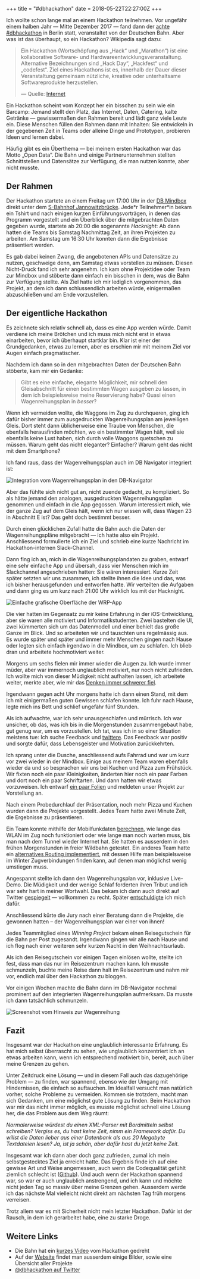 +++
title = "#dbhackathon"
date = 2018-05-22T22:27:00Z
+++

Ich wollte schon lange mal an einem Hackathon teilnehmen. Vor ungefähr einem halben Jahr — Mitte Dezember 2017 — fand dann der [achte #dbhackathon](https://dbmindbox.com/en/db-opendata-hackathons/hackathons/hackathon-8-db-open-data/) in Berlin statt, veranstaltet von der Deutschen Bahn. Aber was ist das überhaupt, so ein Hackathon? Wikipedia sagt dazu:

> Ein Hackathon (Wortschöpfung aus „Hack“ und „Marathon“) ist eine kollaborative Software- und Hardwareentwicklungsveranstaltung. Alternative Bezeichnungen sind „Hack Day“, „Hackfest“ und „codefest“. Ziel eines Hackathons ist es, innerhalb der Dauer dieser Veranstaltung gemeinsam nützliche, kreative oder unterhaltsame Softwareprodukte herzustellen. 
>
> — Quelle: [Internet](https://de.wikipedia.org/wiki/Hackathon)

Ein Hackathon scheint vom Konzept her ein bisschen zu sein wie ein Barcamp: Jemand stellt den Platz, das Internet, Daten, Catering, kalte Getränke — gewissermaßen den Rahmen bereit und lädt ganz viele Leute ein. Diese Menschen füllen den Rahmen dann mit Inhalten: Sie entwickeln in der gegebenen Zeit in Teams oder alleine Dinge und Prototypen, probieren Ideen und lernen dabei.

Häufig gibt es ein Überthema — bei meinem ersten Hackathon war das Motto „Open Data“. Die Bahn und einige Partnerunternehmen stellten Schnittstellen und Datensätze zur Verfügung, die man nutzen konnte, aber nicht musste.

## Der Rahmen

Der Hackathon startete an einem Freitag um 17:00 Uhr in der [DB Mindbox](https://dbmindbox.com/de/ueber-uns/) direkt unter dem [S-Bahnhof Jannowitzbrücke](https://de.wikipedia.org/wiki/Bahnhof_Berlin_Jannowitzbrücke#S-Bahnhof). Jede\*r Teilnehmer\*in bekam ein Tshirt und nach einigen kurzen Einführungsvorträgen, in denen das Programm vorgestellt und ein Überblick über die mitgebrachten Daten gegeben wurde, startete ab 20:00 die sogenannte *Hacknight*: Ab dann hatten die Teams bis Samstag Nachmittag Zeit, an ihren Projekten zu arbeiten. Am Samstag um 16:30 Uhr konnten dann die Ergebnisse präsentiert werden.

Es gab dabei keinen Zwang, die angebotenen APIs und Datensätze zu nutzen, geschweige denn, am Samstag etwas vorstellen zu müssen. Diesen Nicht-Druck fand ich sehr angenehm. Ich kam ohne Projektidee oder Team zur Mindbox und stöberte dann einfach ein bisschen in dem, was die Bahn zur Verfügung stellte. Als Ziel hatte ich mir lediglich vorgenommen, das Projekt, an dem ich dann schlussendlich arbeiten würde, einigermaßen abzuschließen und am Ende vorzustellen.

## Der eigentliche Hackathon

Es zeichnete sich relativ schnell ab, dass es eine App werden würde. Damit verdiene ich meine Brötchen und ich muss mich nicht erst in etwas einarbeiten, bevor ich überhaupt startklar bin. Klar ist einer der Grundgedanken, etwas zu lernen, aber es erschien mir mit meinem Ziel vor Augen einfach pragmatischer.

Nachdem ich dann so in den mitgebrachten Daten der Deutschen Bahn stöberte, kam mir ein Gedanke:

> Gibt es eine einfache, elegante Möglichkeit, mir schnell den Gleisabschnitt für einen bestimmten Wagen ausgeben zu lassen, in dem ich beispielsweise meine Reservierung habe? Quasi einen Wagenreihungsplan in *besser*?

Wenn ich vermeiden wollte, die Waggons im Zug zu durchqueren, ging ich dafür bisher immer zum ausgedruckten Wagenreihungsplan am jeweiligen Gleis. Dort steht dann üblicherweise eine Traube von Menschen, die ebenfalls herausfinden möchten, wo ein bestimmter Wagen hält, weil sie ebenfalls keine Lust haben, sich durch volle Waggons quetschen zu müssen. Warum geht das nicht eleganter? Einfacher? Warum geht das nicht mit dem Smartphone?

Ich fand raus, dass der Wagenreihungsplan auch im DB Navigator integriert ist:

![Integration vom Wagenreihungsplan in den DB-Navigator](/img/IMG_156_WRP.png)

Aber das fühlte sich nicht gut an, nicht zuende gedacht, zu kompliziert. So als hätte jemand den analogen, ausgedruckten Wagenreihungsplan genommen und einfach in die App gegossen. Warum interessiert mich, wie der ganze Zug auf dem Gleis hält, wenn ich nur wissen will, dass Wagen 23 in Abschnitt E ist? Das geht doch bestimmt besser.

Durch einen glücklichen Zufall hatte die Bahn auch die Daten der Wagenreihungspläne mitgebracht — ich hatte also ein Projekt. Anschliessend formulierte ich ein Ziel und schrieb eine kurze Nachricht im Hackathon-internen Slack-Channel.

Dann fing ich an, mich in die Wagenreihungsplandaten zu graben, entwarf eine sehr einfache App und übersah, dass vier Menschen mich im Slackchannel angeschrieben hatten: Sie wären interessiert. Kurze Zeit später setzten wir uns zusammen, ich stellte ihnen die Idee und das, was ich bisher herausgefunden und entworfen hatte. Wir verteilten die Aufgaben und dann ging es um kurz nach 21:00 Uhr wirklich los mit der Hacknight.

![Einfache grafische Oberfläche der WRP-App](/img/IMG_157_WRP.png)

Die vier hatten im Gegensatz zu mir keine Erfahrung in der iOS-Entwicklung, aber sie waren alle motiviert und Informatikstudenten. Zwei bastelten die UI, zwei kümmerten sich um das Datenmodell und einer behielt das große Ganze im Blick. Und so arbeiteten wir und tauschten uns regelmässig aus. Es wurde später und später und immer mehr Menschen gingen nach Hause oder legten sich einfach irgendwo in die Mindbox, um zu schlafen. Ich blieb dran und arbeitete hochmotiviert weiter.

Morgens um sechs fielen mir immer wieder die Augen zu. Ich wurde immer müder, aber war immernoch unglaublich motiviert, nur noch nicht zufrieden. Ich wollte mich von dieser Müdigkeit nicht aufhalten lassen, ich arbeitete weiter,  merkte aber, wie mir das [Denken immer schwerer fiel](https://twitter.com/zeitschlag/status/941924076234444800).

Irgendwann gegen acht Uhr morgens hatte ich dann einen Stand, mit dem ich mit einigermaßen guten Gewissen schlafen konnte. Ich fuhr nach Hause, legte mich ins Bett und schlief ungefähr fünf Stunden.

Als ich aufwachte, war ich sehr unausgeschlafen und mürrisch. Ich war unsicher, ob das, was ich bis in die Morgenstunden zusammengebaut habe, gut genug war, um es vorzustellen. Ich tat, was ich in so einer Situation meistens tue: Ich suche Feedback und [twittere](https://twitter.com/zeitschlag/status/942014594666631174). Das Feedback war positiv und sorgte dafür, dass Lebensgeister und Motivation zurückkehrten.

Ich sprang unter die Dusche, anschliessend aufs Fahrrad und war um kurz vor zwei wieder in der Mindbox. Einige aus meinem Team waren ebenfalls wieder da und so besprachen wir uns bei Kuchen und Pizza zum Frühstück. Wir fixten noch ein paar Kleinigkeiten, änderten hier noch ein paar Farben und dort noch ein paar Schriftarten. Und dann hatten wir etwas vorzuweisen. Ich entwarf [ein paar Folien](https://github.com/zeitschlag/dbhackathon8/blob/master/Docs/presentation.pdf) und meldeten unser Projekt zur Vorstellung an.

Nach einem Probedurchlauf der Präsentation, noch mehr Pizza und Kuchen wurden dann die Projekte vorgestellt. Jedes Team hatte zwei Minute Zeit, die Ergebnisse zu präsentieren. 

Ein Team konnte mithilfe der Mobilfunkdaten [berechnen](https://github.com/renemeye/internet_timer_ui/), wie lange das WLAN im Zug noch funktioniert oder wie lange man noch warten muss, bis man nach dem Tunnel wieder Internet hat. Sie hatten es ausserdem in den frühen Morgenstunden in freier Wildbahn getestet. Ein anderes Team hatte ein [alternatives Routing implementiert](https://github.com/martintaraz/router4), mit dessen Hilfe man beispielsweise im Winter Zugverbindungen finden kann, auf denen man möglichst wenig umstiegen muss.

Angespannt stellte ich dann den Wagenreihungsplan vor, inklusive Live-Demo. Die Müdigkeit und der wenige Schlaf forderten ihren Tribut und ich war sehr hart in meiner Wortwahl. Das bekam ich dann auch direkt auf Twitter [gespiegelt](https://twitter.com/orless/status/942070564038103040) — vollkommen zu recht. Später [entschuldigte](https://twitter.com/zeitschlag/status/942075978066558976) ich mich dafür.

Anschliessend kürte die Jury nach einer Beratung dann die Projekte, die gewonnen hatten – der Wagenreihungsplan war einer von ihnen!

Jedes Teammitglied eines *Winning Project* bekam einen Reisegutschein für die Bahn per Post zugesandt. Irgendwann gingen wir alle nach Hause und ich flog nach einer weiteren sehr kurzen Nacht in den Weihnachtsurlaub.

Als ich den Reisegutschein vor einigen Tagen einlösen wollte, stellte ich fest, dass man das nur im Reisezentrum machen kann. Ich musste schmunzeln, buchte meine Reise dann halt im Reisezentrum und nahm mir vor, endlich mal über den Hackathon zu bloggen.

Vor einigen Wochen machte die Bahn dann im DB-Navigator nochmal prominent auf den integrierten Wagenreihungsplan aufmerksam. Da musste ich dann tatsächlich schmunzeln.

![Screenshot vom Hinweis zur Wagenreihung](/img/IMG_158_Wagenreihung.PNG)

## Fazit

Insgesamt war der Hackathon eine unglaublich interessante Erfahrung. Es hat mich selbst überrascht zu sehen, wie unglaublich konzentriert ich an etwas arbeiten kann, wenn ich entsprechend motiviert bin, bereit, auch über meine Grenzen zu gehen. 

Unter Zeitdruck eine Lösung — und in diesem Fall auch das dazugehörige Problem — zu finden, war spannend, ebenso wie der Umgang mit Hindernissen, die einfach so auftauchen. Im Idealfall versucht man natürlich vorher, solche Probleme zu vermeiden. Kommen sie trotzdem, macht man sich Gedanken, um eine möglichst gute Lösung zu finden. Beim Hackathon war mir das nicht immer möglich, es musste möglichst schnell eine Lösung her, die das Problem aus dem Weg räumt:

*Normalerweise würdest du einen XML-Parser mit Bordmitteln selbst schreiben? Vergiss es, du hast keine Zeit, nimm ein Framework dafür. Du willst die Daten lieber aus einer Datenbank als aus 20 Megabyte Textdateien lesen? Ja, ist ja schön, aber dafür hast du jetzt keine Zeit.*

Insgesamt war ich dann aber doch ganz zufrieden, zumal ich mein selbstgestecktes Ziel ja erreicht hatte. Das Ergebnis finde ich auf eine gewisse Art und Weise angemessen, auch wenn die Codequalität gefühlt ziemlich schlecht ist ([Github](https://github.com/zeitschlag/dbhackathon8)). Und auch wenn der Hackathon spannend war, so war er auch unglaublich anstrengend, und ich kann und möchte nicht jeden Tag so massiv über meine Grenzen gehen. Ausserdem werde ich das nächste Mal vielleicht nicht direkt am nächsten Tag früh morgens verreisen.

Trotz allem war es mit Sicherheit nicht mein letzter Hackathon. Dafür ist der Rausch, in dem ich gerarbeitet habe, eine zu starke Droge.

## Weitere Links

- Die Bahn hat ein [kurzes Video](https://www.youtube.com/watch?v=BehfYZnXH3M) vom Hackathon gedreht
- Auf der [Website](https://dbmindbox.com/de/db-opendata-hackathons/hackathons/hackathon-8-db-opendata/) findet man ausserdem einige Bilder, sowie eine Übersicht aller Projekte
- [@dbhackathon auf Twitter](https://twitter.com/dbhackathon)
